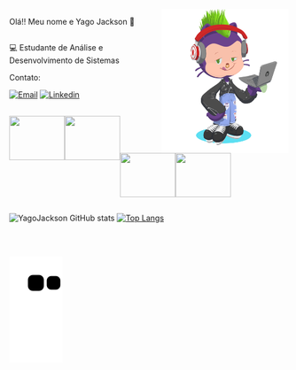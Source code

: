 <img align="right" height="260" width="230" src="https://github.com/YagoJackson/YagoJackson/blob/main/octocat-1658598104661.png" />

Olá!! Meu nome e  Yago Jackson 👋

##


💻 Estudante de Análise e Desenvolvimento de Sistemas




Contato:

[![Email](https://img.shields.io/badge/Gmail-D14836?style=for-the-badge&logo=gmail&logoColor=white)](yago.jacksoncs92@gmail.com)
[![Linkedin](https://img.shields.io/badge/LinkedIn-0077B5?style=for-the-badge&logo=linkedin&logoColor=white)](https://www.linkedin.com/in/yago-jackson-carmo-de-souza-3990531a0/)

##



<img align="left" height="80" width="100" src="https://cdn.jsdelivr.net/gh/devicons/devicon/icons/c/c-original.svg" />

<img align="left" height="80" width="100" src="https://cdn.jsdelivr.net/gh/devicons/devicon/icons/html5/html5-original-wordmark.svg" />

<img align="left" height="80" width="100" src="https://cdn.jsdelivr.net/gh/devicons/devicon/icons/css3/css3-original-wordmark.svg" />

<img align="center" height="80" width="100" src="https://cdn.jsdelivr.net/gh/devicons/devicon/icons/javascript/javascript-original.svg" />

##

![YagoJackson GitHub stats](https://github-readme-stats.vercel.app/api?username=YagoJackson&count_private=true&theme=ocean_dark)
[![Top Langs](https://github-readme-stats.vercel.app/api/top-langs/?username=YagoJackson&layout=compact=true&theme=ocean_dark)](https://github.com/anuraghazra/github-readme-stats)
<div align="rigth">
  <a href="https://github.com/YagoJackson%22%3E
  <img align="left" height="130"  width="80" src="https://github-readme-stats.vercel.app/api?username=YagoJackson&show_icons=true&theme=outrun&include_all_commits=true&count_private=true%22/%3E
 <img align="center" height="130" width="80" src="https://github-readme-stats.vercel.app/api/top-langs/?username=YagoJackson&layout=compact&langs_count=7&theme=outrun%22/%3E
</div>
<div style="display: inline_block"><br>


##

  ![Snake animation](https://github.com/YagoJackson/YagoJackson/blob/output/github-contribution-grid-snake.svg)

 </div>
